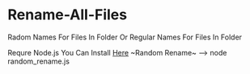 # Rename-All-Files
Radom Names For Files In Folder Or Regular Names For Files In Folder

Requre Node.js
You Can Install <a href="https://nodejs.org/en/download" target="blank" >Here</a>
~Random Rename~ --> node random_rename.js
